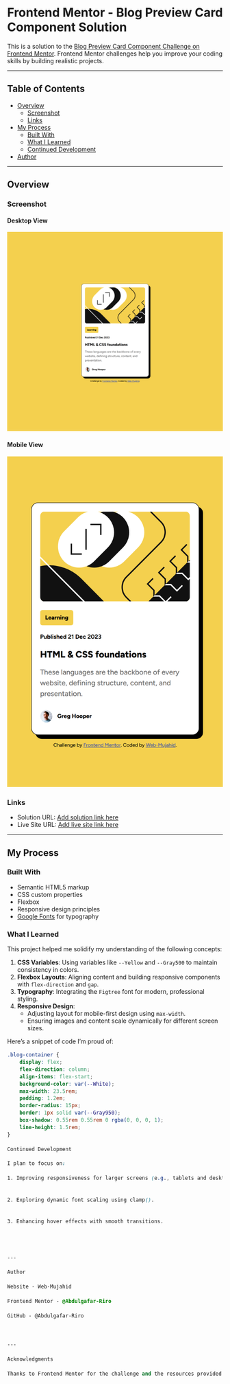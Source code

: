 # Frontend Mentor - Blog Preview Card Component Solution

This is a solution to the [Blog Preview Card Component Challenge on Frontend Mentor](https://www.frontendmentor.io/challenges/blog-preview-card-component-XpS8cKZDWw). Frontend Mentor challenges help you improve your coding skills by building realistic projects.

---

## Table of Contents

- [Overview](#overview)
  - [Screenshot](#screenshot)
  - [Links](#links)
- [My Process](#my-process)
  - [Built With](#built-with)
  - [What I Learned](#what-i-learned)
  - [Continued Development](#continued-development)
- [Author](#author)

---

## Overview

### Screenshot

#### Desktop View
![Desktop Screenshot](./screenshots/desktop-view.png)

#### Mobile View
![Mobile Screenshot](./screenshots/mobile-view.png)

### Links

- Solution URL: [Add solution link here](#)
- Live Site URL: [Add live site link here](#)

---

## My Process

### Built With

- Semantic HTML5 markup
- CSS custom properties
- Flexbox
- Responsive design principles
- [Google Fonts](https://fonts.google.com/) for typography

### What I Learned

This project helped me solidify my understanding of the following concepts:

1. **CSS Variables**: Using variables like `--Yellow` and `--Gray500` to maintain consistency in colors.
2. **Flexbox Layouts**: Aligning content and building responsive components with `flex-direction` and `gap`.
3. **Typography**: Integrating the `Figtree` font for modern, professional styling.
4. **Responsive Design**:
   - Adjusting layout for mobile-first design using `max-width`.
   - Ensuring images and content scale dynamically for different screen sizes.

Here’s a snippet of code I’m proud of:
```css
.blog-container {
    display: flex;
    flex-direction: column;
    align-items: flex-start;
    background-color: var(--White);
    max-width: 23.5rem;
    padding: 1.2em;
    border-radius: 15px;
    border: 1px solid var(--Gray950);
    box-shadow: 0.55rem 0.55rem 0 rgba(0, 0, 0, 1);
    line-height: 1.5rem;
}

Continued Development

I plan to focus on:

1. Improving responsiveness for larger screens (e.g., tablets and desktops).


2. Exploring dynamic font scaling using clamp().


3. Enhancing hover effects with smooth transitions.




---

Author

Website - Web-Mujahid

Frontend Mentor - @Abdulgafar-Riro

GitHub - @Abdulgafar-Riro



---

Acknowledgments

Thanks to Frontend Mentor for the challenge and the resources provided!